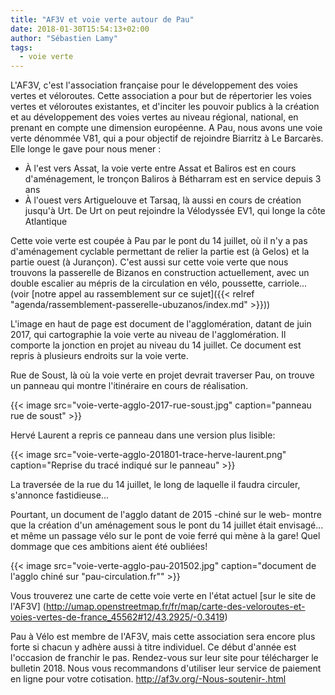 ```yaml
---
title: "AF3V et voie verte autour de Pau"
date: 2018-01-30T15:54:13+02:00
author: "Sébastien Lamy"
tags:
  - voie verte
---
```


L'AF3V, c'est l'association française pour le développement des voies vertes et
véloroutes. Cette association a pour but de répertorier les voies vertes et
véloroutes existantes, et d'inciter les pouvoir publics à la création et au
développement des voies vertes au niveau régional, national, en prenant en
compte une dimension européenne. A Pau, nous avons une voie verte dénommée V81,
qui a pour objectif de rejoindre Biarritz à Le Barcarès. Elle longe le gave pour
nous mener :

* À l'est vers Assat, la voie verte entre Assat et Baliros est en cours
  d'aménagement, le tronçon Baliros à Bétharram est en service depuis 3 ans
* À l'ouest vers Artiguelouve et Tarsaq, là aussi en cours de création jusqu'à
  Urt. De Urt on peut rejoindre la Vélodyssée EV1, qui longe la côte
  Atlantique

Cette voie verte est coupée à Pau par le pont du 14 juillet, où il n'y a pas
d'aménagement cyclable permettant de relier la partie est (à Gelos) et la partie
ouest (à Jurançon). C'est aussi sur cette voie verte que nous trouvons la
passerelle de Bizanos en construction actuellement, avec un double escalier au
mépris de la circulation en vélo, poussette, carriole...  (voir [notre appel
au rassemblement sur ce sujet]({{< relref "agenda/rassemblement-passerelle-ubuzanos/index.md" >}}))

L'image en haut de page est  document de l'agglomération, datant de juin 2017,
qui cartographie la voie verte au niveau de l'agglomération. Il comporte la
jonction en projet au niveau du 14 juillet. Ce document est repris à plusieurs
endroits sur la voie verte.

Rue de Soust, là où la voie verte en projet devrait traverser Pau, on trouve un
panneau qui montre l'itinéraire en cours de réalisation.

 {{< image src="voie-verte-agglo-2017-rue-soust.jpg" caption="panneau rue de soust" >}}

 Hervé Laurent a repris ce panneau dans une version plus lisible:

 {{< image src="voie-verte-agglo-201801-trace-herve-laurent.png" caption="Reprise du tracé indiqué sur le panneau" >}}


 La traversée de la rue du 14 juillet, le long de laquelle il faudra circuler,
 s'annonce fastidieuse...

 Pourtant, un document de l'agglo datant de 2015 -chiné
 sur le web- montre que la création d'un aménagement sous le pont du 14
 juillet était envisagé... et même un passage vélo sur le pont de voie ferré qui
 mène à la gare! Quel dommage que ces ambitions aient été oubliées!

{{< image src="voie-verte-agglo-pau-201502.jpg" caption="document de l'agglo chiné sur \"pau-circulation.fr\"" >}}


Vous trouverez une carte de cette voie verte en l'état actuel [sur le site de l'AF3V]
(http://umap.openstreetmap.fr/fr/map/carte-des-veloroutes-et-voies-vertes-de-france_45562#12/43.2925/-0.3419)

Pau à Vélo est membre de l'AF3V, mais cette association sera encore plus forte
si chacun y adhère aussi à titre individuel. Ce début d'année est l'occasion de
franchir le pas. Rendez-vous sur leur site pour télécharger le bulletin 2018.
Nous vous recommandons d'utiliser leur service de paiement en ligne pour votre
cotisation. http://af3v.org/-Nous-soutenir-.html

